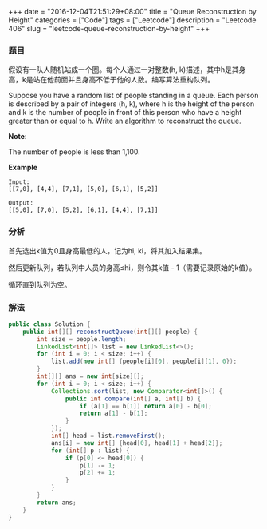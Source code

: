 +++
date = "2016-12-04T21:51:29+08:00"
title = "Queue Reconstruction by Height"
categories = ["Code"]
tags = ["Leetcode"]
description = "Leetcode 406"
slug = "leetcode-queue-reconstruction-by-height"
+++

### 题目

假设有一队人随机站成一个圈。每个人通过一对整数(h, k)描述，其中h是其身高，k是站在他前面并且身高不低于他的人数。编写算法重构队列。

Suppose you have a random list of people standing in a queue. Each person is described by a pair of integers (h, k), where h is the height of the person and k is the number of people in front of this person who have a height greater than or equal to h. Write an algorithm to reconstruct the queue.

__Note__:

The number of people is less than 1,100.

__Example__

```console
Input:
[[7,0], [4,4], [7,1], [5,0], [6,1], [5,2]]

Output:
[[5,0], [7,0], [5,2], [6,1], [4,4], [7,1]]
```

### 分析

首先选出k值为0且身高最低的人，记为hi, ki，将其加入结果集。

然后更新队列，若队列中人员的身高≤hi，则令其k值 - 1（需要记录原始的k值）。

循环直到队列为空。

### 解法

```java
public class Solution {
    public int[][] reconstructQueue(int[][] people) {
        int size = people.length;
        LinkedList<int[]> list = new LinkedList<>();
        for (int i = 0; i < size; i++) {
            list.add(new int[] {people[i][0], people[i][1], 0});
        }
        int[][] ans = new int[size][];
        for (int i = 0; i < size; i++) {
            Collections.sort(list, new Comparator<int[]>() {
                public int compare(int[] a, int[] b) {
                    if (a[1] == b[1]) return a[0] - b[0];
                    return a[1] - b[1];
                }
            });
            int[] head = list.removeFirst();
            ans[i] = new int[] {head[0], head[1] + head[2]};
            for (int[] p : list) {
                if (p[0] <= head[0]) {
                    p[1] -= 1;
                    p[2] += 1;
                }
            }
        }
        return ans;
    }
}
```